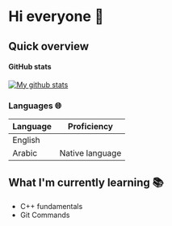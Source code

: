 # Hi everyone :wave:



## Quick overview


#### GitHub stats 
<a href="https://github.com/anuraghazr/github-readme-stats">
  <img align="center" src="https://github-readme-stats.anuraghazra1.vercel.app/api?username=yaheam&show_icons=true&line_height=27&include_all_commits=true" alt="My github stats" />
</a>  



<!--### What I do

I do Open Source. In fact, I do Open Source so much, that 95% of my work on
GitHub is free and open to everyone. I am really passionate about doing web
development, it is in my opinion the best combination of logical programming and
(sometimes) beautiful design.-->

<!-- TODO: Change later -->
<!--## My skills 📜 -->
<!--consider adding this later:
badges for the programming languges you learned and tool and frameworks you use-->

### Languages 🌐

| Language      | Proficiency      |
| ------------- | ---------------- |
| English       |                  |
| Arabic        | Native language  |

## What I'm currently learning 📚

- C++ fundamentals 
- Git Commands
